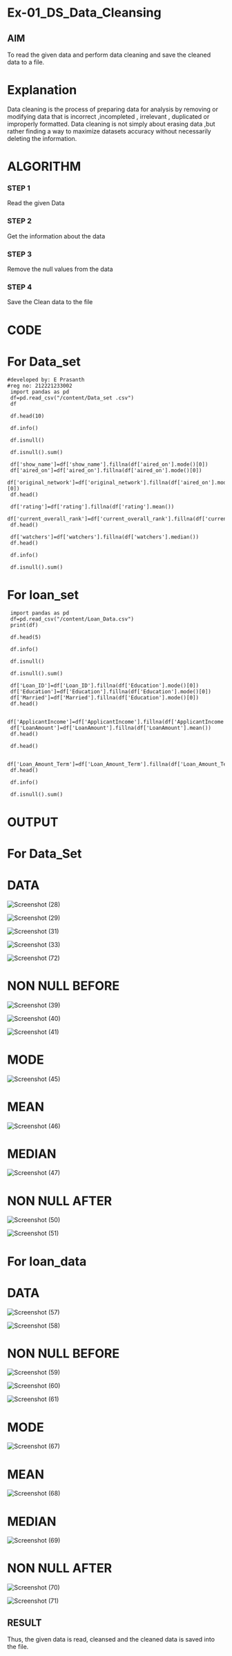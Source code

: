 # Ex-01_DS_Data_Cleansing


## AIM
To read the given data and perform data cleaning and save the cleaned data to a file. 

# Explanation
Data cleaning is the process of preparing data for analysis by removing or modifying data that is incorrect ,incompleted , irrelevant , duplicated or improperly formatted. 
Data cleaning is not simply about erasing data ,but rather finding a way to maximize datasets accuracy without necessarily deleting the information. 

# ALGORITHM
### STEP 1
Read the given Data
### STEP 2
Get the information about the data
### STEP 3
Remove the null values from the data
### STEP 4
Save the Clean data to the file

# CODE 
# For Data_set
```
#developed by: E Prasanth
#reg no: 212221233002
 import pandas as pd
 df=pd.read_csv("/content/Data_set .csv")
 df

 df.head(10)

 df.info()

 df.isnull()

 df.isnull().sum()

 df['show_name']=df['show_name'].fillna(df['aired_on'].mode()[0])
 df['aired_on']=df['aired_on'].fillna(df['aired_on'].mode()[0])
 df['original_network']=df['original_network'].fillna(df['aired_on'].mode()[0])
 df.head()

 df['rating']=df['rating'].fillna(df['rating'].mean())
 df['current_overall_rank']=df['current_overall_rank'].fillna(df['current_overall_rank'].mean
 df.head()

 df['watchers']=df['watchers'].fillna(df['watchers'].median())
 df.head()

 df.info()

 df.isnull().sum()
```

# For loan_set
```
 import pandas as pd
 df=pd.read_csv("/content/Loan_Data.csv")
 print(df)

 df.head(5)

 df.info()

 df.isnull()

 df.isnull().sum()

 df['Loan_ID']=df['Loan_ID'].fillna(df['Education'].mode()[0])
 df['Education']=df['Education'].fillna(df['Education'].mode()[0])
 df['Married']=df['Married'].fillna(df['Education'].mode()[0])
 df.head()

 df['ApplicantIncome']=df['ApplicantIncome'].fillna(df['ApplicantIncome'].mean())
 df['LoanAmount']=df['LoanAmount'].fillna(df['LoanAmount'].mean())
 df.head()

 df.head()

 df['Loan_Amount_Term']=df['Loan_Amount_Term'].fillna(df['Loan_Amount_Term'].median())
 df.head()

 df.info()

 df.isnull().sum()
```
# OUTPUT
# For Data_Set
# DATA
![Screenshot (28)](https://github.com/pradeepasri26/ODD2023-Datascience-Ex01/assets/131433142/19b27941-bb32-4d1f-ac7e-88f22627c2f4)

![Screenshot (29)](https://github.com/pradeepasri26/ODD2023-Datascience-Ex01/assets/131433142/e0066b7c-fde8-41c4-95fd-3cfa91bbc487)

![Screenshot (31)](https://github.com/pradeepasri26/ODD2023-Datascience-Ex01/assets/131433142/b771523b-8783-4fbb-80c1-7612d4b22cd9)

![Screenshot (33)](https://github.com/pradeepasri26/ODD2023-Datascience-Ex01/assets/131433142/1b8dd877-b20d-4e34-8d1f-77b9cfe3b747)

![Screenshot (72)](https://github.com/pradeepasri26/ODD2023-Datascience-Ex01/assets/131433142/c963baec-059f-4663-b6a0-188a3caf6617)

# NON NULL BEFORE
![Screenshot (39)](https://github.com/pradeepasri26/ODD2023-Datascience-Ex01/assets/131433142/85eed589-ae9c-4c95-81f3-64ea67ca48ea)

![Screenshot (40)](https://github.com/pradeepasri26/ODD2023-Datascience-Ex01/assets/131433142/6fc698f6-97d2-4114-8827-3d653fddac5c)

![Screenshot (41)](https://github.com/pradeepasri26/ODD2023-Datascience-Ex01/assets/131433142/f6ef2000-21a5-433a-a1c8-5b33fe432542)

# MODE
![Screenshot (45)](https://github.com/pradeepasri26/ODD2023-Datascience-Ex01/assets/131433142/16b83227-2a98-453b-b260-3febc9ba561f)

# MEAN
![Screenshot (46)](https://github.com/pradeepasri26/ODD2023-Datascience-Ex01/assets/131433142/e74744fb-a440-458a-bc73-86c94e4b30b3)

# MEDIAN
![Screenshot (47)](https://github.com/pradeepasri26/ODD2023-Datascience-Ex01/assets/131433142/3f2a24c9-7f89-4469-942d-2737199a726e)

# NON NULL AFTER
![Screenshot (50)](https://github.com/pradeepasri26/ODD2023-Datascience-Ex01/assets/131433142/2e0e2667-758b-4670-92ee-2e0e5e7188c6)

![Screenshot (51)](https://github.com/pradeepasri26/ODD2023-Datascience-Ex01/assets/131433142/cc99c0d4-02ec-4ba2-a524-8a924e2aa43b)

# For loan_data
# DATA
![Screenshot (57)](https://github.com/pradeepasri26/ODD2023-Datascience-Ex01/assets/131433142/377cd686-c252-421f-889f-dd46cb609aa7)

![Screenshot (58)](https://github.com/pradeepasri26/ODD2023-Datascience-Ex01/assets/131433142/22a33740-dd9d-497b-b767-694dcef822f1)

# NON NULL BEFORE
![Screenshot (59)](https://github.com/pradeepasri26/ODD2023-Datascience-Ex01/assets/131433142/7b752ee1-08c6-44b9-82ce-093556262975)

![Screenshot (60)](https://github.com/pradeepasri26/ODD2023-Datascience-Ex01/assets/131433142/5a72eac1-94d7-4d2c-b1f9-f7406f1ecc43)

![Screenshot (61)](https://github.com/pradeepasri26/ODD2023-Datascience-Ex01/assets/131433142/e3e91cf4-a689-4aa6-aa9b-36bfe10b9d6d)

# MODE
![Screenshot (67)](https://github.com/pradeepasri26/ODD2023-Datascience-Ex01/assets/131433142/bf787221-16f7-4e45-bd3f-b3813bff24dd)

# MEAN
![Screenshot (68)](https://github.com/pradeepasri26/ODD2023-Datascience-Ex01/assets/131433142/3de43e23-0f1e-4fbe-93b0-360088bc07de)

# MEDIAN
![Screenshot (69)](https://github.com/pradeepasri26/ODD2023-Datascience-Ex01/assets/131433142/d1ca9d3a-435e-4a19-8e18-755de9132730)

# NON NULL AFTER
![Screenshot (70)](https://github.com/pradeepasri26/ODD2023-Datascience-Ex01/assets/131433142/519393f9-0ea5-4dd7-b1c7-9f17c24cde55)

![Screenshot (71)](https://github.com/pradeepasri26/ODD2023-Datascience-Ex01/assets/131433142/4029e170-2c06-40d3-b13e-b866ea448f75)

## RESULT
Thus, the given data is read, cleansed and the cleaned data is saved into the file.

